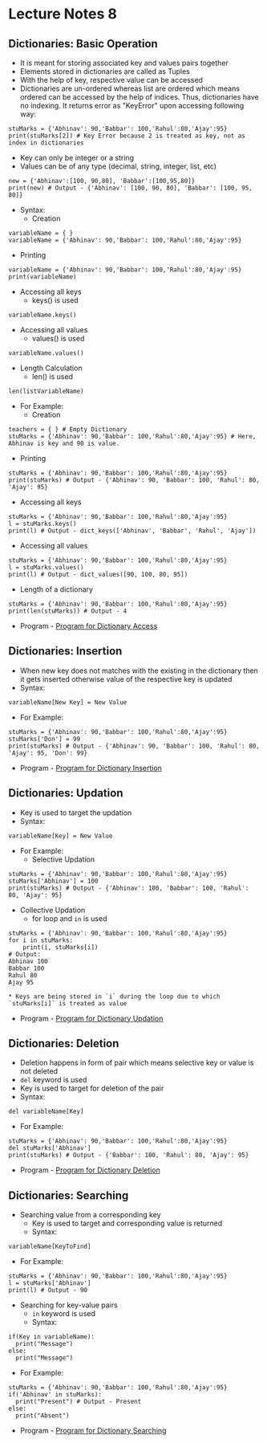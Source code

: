 # Lecture Notes 8

## Dictionaries: Basic Operation
* It is meant for storing associated key and values pairs together
* Elements stored in dictionaries are called as Tuples
* With the help of key, respective value can be accessed
* Dictionaries are un-ordered whereas list are ordered which means ordered can be accessed by the help of indices. Thus, dictionaries have no indexing. It returns error as "KeyError" upon accessing following way:
```
stuMarks = {'Abhinav': 90,'Babbar': 100,'Rahul':80,'Ajay':95}
print(stuMarks[2]) # Key Error because 2 is treated as key, not as index in dictionaries
```
* Key can only be integer or a string
* Values can be of any type (decimal, string, integer, list, etc)
```
new = {'Abhinav':[100, 90,80], 'Babbar':[100,95,80]}
print(new) # Output - {'Abhinav': [100, 90, 80], 'Babbar': [100, 95, 80]}
```
* Syntax:
  * Creation
```
variableName = { }
variableName = {'Abhinav': 90,'Babbar': 100,'Rahul':80,'Ajay':95}
```
  * Printing
```
variableName = {'Abhinav': 90,'Babbar': 100,'Rahul':80,'Ajay':95}
print(variableName)
```
  * Accessing all keys
    * keys() is used
```
variableName.keys()
```
  * Accessing all values
    * values() is used
```
variableName.values()
```
  * Length Calculation
    * len() is used  
```
len(listVariableName)
``` 
* For Example:
  * Creation
```
teachers = { } # Empty Dictionary
stuMarks = {'Abhinav': 90,'Babbar': 100,'Rahul':80,'Ajay':95} # Here, Abhinav is key and 90 is value.
```
  * Printing
```
stuMarks = {'Abhinav': 90,'Babbar': 100,'Rahul':80,'Ajay':95}
print(stuMarks) # Output - {'Abhinav': 90, 'Babbar': 100, 'Rahul': 80, 'Ajay': 95}
```
  * Accessing all keys
```
stuMarks = {'Abhinav': 90,'Babbar': 100,'Rahul':80,'Ajay':95}
l = stuMarks.keys()
print(l) # Output - dict_keys(['Abhinav', 'Babbar', 'Rahul', 'Ajay'])
```
  * Accessing all values
```
stuMarks = {'Abhinav': 90,'Babbar': 100,'Rahul':80,'Ajay':95}
l = stuMarks.values()
print(l) # Output - dict_values([90, 100, 80, 95])
```
  * Length of a dictionary
```
stuMarks = {'Abhinav': 90,'Babbar': 100,'Rahul':80,'Ajay':95}
print(len(stuMarks)) # Output - 4
```
* Program - [Program for Dictionary Access](https://github.com/abhinavg916/ytcodehelp-python/blob/master/Lectures/Lecture%208/DictionaryAccess.py)

## Dictionaries: Insertion
* When new key does not matches with the existing in the dictionary then it gets inserted otherwise value of the respective key is updated
* Syntax:
```
variableName[New Key] = New Value
```
* For Example:
```
stuMarks = {'Abhinav': 90,'Babbar': 100,'Rahul':80,'Ajay':95}
stuMarks['Don'] = 99
print(stuMarks) # Output - {'Abhinav': 90, 'Babbar': 100, 'Rahul': 80, 'Ajay': 95, 'Don': 99}
```
* Program - [Program for Dictionary Insertion](https://github.com/abhinavg916/ytcodehelp-python/blob/master/Lectures/Lecture%208/DictionaryInsertion.py)

## Dictionaries: Updation
* Key is used to target the updation
* Syntax:
```
variableName[Key] = New Value
```
* For Example:
  * Selective Updation
```
stuMarks = {'Abhinav': 90,'Babbar': 100,'Rahul':80,'Ajay':95}
stuMarks['Abhinav'] = 100
print(stuMarks) # Output - {'Abhinav': 100, 'Babbar': 100, 'Rahul': 80, 'Ajay': 95}
```
  * Collective Updation
    * for loop and `in` is used 
```
stuMarks = {'Abhinav': 90,'Babbar': 100,'Rahul':80,'Ajay':95}
for i in stuMarks:
    print(i, stuMarks[i])
# Output:
Abhinav 100
Babbar 100
Rahul 80
Ajay 95
```
    * Keys are being stored in `i` during the loop due to which `stuMarks[i]` is treated as value
* Program - [Program for Dictionary Updation](https://github.com/abhinavg916/ytcodehelp-python/blob/master/Lectures/Lecture%208/DictionaryUpdation.py)

## Dictionaries: Deletion
* Deletion happens in form of pair which means selective key or value is not deleted
* `del` keyword is used
* Key is used to target for deletion of the pair
* Syntax:
```
del variableName[Key]
```
* For Example:
```
stuMarks = {'Abhinav': 90,'Babbar': 100,'Rahul':80,'Ajay':95}
del stuMarks['Abhinav']
print(stuMarks) # Output - {'Babbar': 100, 'Rahul': 80, 'Ajay': 95}
```
* Program - [Program for Dictionary Deletion](https://github.com/abhinavg916/ytcodehelp-python/blob/master/Lectures/Lecture%208/DictionaryDeletion.py)

## Dictionaries: Searching
* Searching value from a corresponding key
  * Key is used to target and corresponding value is returned
  * Syntax:
```
variableName[KeyToFind]
```
  * For Example:
```
stuMarks = {'Abhinav': 90,'Babbar': 100,'Rahul':80,'Ajay':95}
l = stuMarks['Abhinav']
print(l) # Output - 90
```
* Searching for key-value pairs
  * `in` keyword is used
  * Syntax:
```
if(Key in variableName):
  print("Message")
else:
  print("Message")
```
  * For Example:
```
stuMarks = {'Abhinav': 90,'Babbar': 100,'Rahul':80,'Ajay':95}
if('Abhinav' in stuMarks):
  print("Present") # Output - Present
else:
  print("Absent")
```
* Program - [Program for Dictionary Searching](https://github.com/abhinavg916/ytcodehelp-python/blob/master/Lectures/Lecture%208/DictionarySearch.py)
